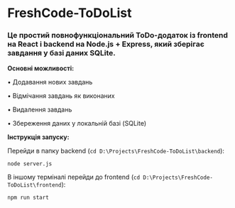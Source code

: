 # FreshCode-ToDoList

### Це простий повнофункціональний ToDo-додаток із frontend на React і backend на Node.js + Express, який зберігає завдання у базі даних SQLite.


**Основні можливості:**

• Додавання нових завдань

• Відмічання завдань як виконаних

• Видалення завдань

• Збереження даних у локальній базі (SQLite)


**Інструкція запуску:**

Перейди в папку backend (```cd D:\Projects\FreshCode-ToDoList\backend```):

```node server.js```

В іншому терміналі перейди до frontend (```cd D:\Projects\FreshCode-ToDoList\frontend```):

```npm run start```
